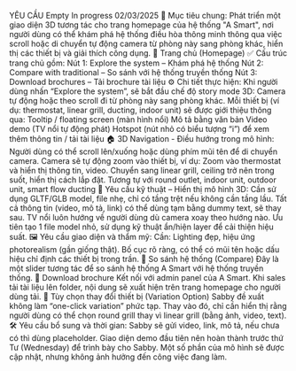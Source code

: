 YÊU CẦU
Empty
In progress
02/03/2025
🎯 Mục tiêu chung:
Phát triển một giao diện 3D tương tác cho trang homepage của hệ thống "A Smart", nơi người dùng có thể khám phá hệ thống điều hòa thông minh thông qua việc scroll hoặc di chuyển tự động camera từ phòng này sang phòng khác, hiển thị các thiết bị và giải thích công dụng.
🏡 Trang chủ (Homepage)
✅ Cấu trúc trang chủ gồm:
Nút 1: Explore the system – Khám phá hệ thống
Nút 2: Compare with traditional – So sánh với hệ thống truyền thống
Nút 3: Download brochures – Tải brochure tài liệu
⚙️ Chi tiết thực hiện:
Khi người dùng nhấn “Explore the system”, sẽ bắt đầu chế độ story mode 3D:
Camera tự động hoặc theo scroll đi từ phòng này sang phòng khác.
Mỗi thiết bị (ví dụ: thermostat, linear grill, ducting, indoor unit) sẽ được giới thiệu thông qua:
Tooltip / floating screen (màn hình nổi)
Mô tả bằng văn bản
Video demo (TV nổi tự động phát)
Hotspot (nút nhỏ có biểu tượng “i”) để xem thêm thông tin / tải tài liệu
🏠 3D Navigation - Điều hướng trong mô hình:
Người dùng có thể scroll lên/xuống hoặc dùng phím mũi tên để di chuyển camera.
Camera sẽ tự động zoom vào thiết bị, ví dụ:
Zoom vào thermostat và hiển thị thông tin, video.
Chuyển sang linear grill, ceiling trở nên trong suốt, hiển thị cách lắp đặt.
Tương tự với round outlet, indoor unit, outdoor unit, smart flow ducting
🧱 Yêu cầu kỹ thuật – Hiển thị mô hình 3D:
Cần sử dụng GLTF/GLB model, file nhẹ, chỉ có tầng trệt nếu không cần tầng lầu.
Tất cả thông tin (video, mô tả, link) có thể dùng tạm bằng dummy text, sẽ thay sau.
TV nổi luôn hướng về người dùng dù camera xoay theo hướng nào.
Ưu tiên tạo 1 file model nhỏ, sử dụng kỹ thuật ẩn/hiện layer để cải thiện hiệu suất.
🖼️ Yêu cầu giao diện và thẩm mỹ:
Cần:
Lighting đẹp, hiệu ứng photorealism (gần giống thật).
Bố cục rõ ràng, có thể có mũi tên hoặc dấu hiệu chỉ định các thiết bị trong trần.
🧪 So sánh hệ thống (Compare)
Đây là một slider tương tác để so sánh hệ thống A Smart với hệ thống truyền thống.
📄 Download brochure
Kết nối với admin panel của A Smart.
Khi sales tải tài liệu lên folder, nội dung sẽ xuất hiện trên trang homepage cho người dùng tải.
🔄 Tùy chọn thay đổi thiết bị (Variation Option)
Sabby đề xuất không làm “one-click variation” phức tạp.
Thay vào đó, chỉ cần hiển thị rằng người dùng có thể chọn round grill thay vì linear grill (bằng ảnh, video, text).
🛠️ Yêu cầu bổ sung và thời gian:
Sabby sẽ gửi video, link, mô tả, nếu chưa có thì dùng placeholder.
Giao diện demo đầu tiên nên hoàn thành trước thứ Tư (Wednesday) để trình bày cho Sabby.
Một số phần của mô hình sẽ được cập nhật, nhưng không ảnh hưởng đến công việc đang làm.